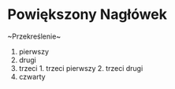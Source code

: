 # Powiększony Nagłówek

~Przekreślenie~
1. pierwszy
2. drugi
3. trzeci
         1. trzeci pierwszy
         2. trzeci drugi
4. czwarty
